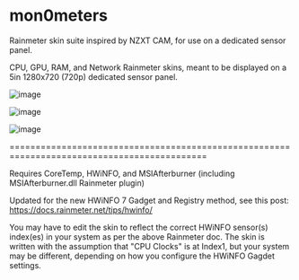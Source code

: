 # mon0meters
Rainmeter skin suite inspired by NZXT CAM, for use on a dedicated sensor panel.

CPU, GPU, RAM, and Network Rainmeter skins, meant to be displayed on a 5in 1280x720 (720p) dedicated sensor panel.

![image](https://user-images.githubusercontent.com/12420010/227833225-288097d0-6cd6-44d4-aa05-dd8b5edc7f94.png)

![image](https://user-images.githubusercontent.com/12420010/227833294-d5ee0d8a-6db7-46ac-bfb8-bc341a0151aa.png)

![image](https://user-images.githubusercontent.com/12420010/227833807-bba9e518-adec-4106-8552-b3b9bc83195c.png)

============================================================================================

Requires CoreTemp, HWiNFO, and MSIAfterburner (including MSIAfterburner.dll Rainmeter plugin)

Updated for the new HWiNFO 7 Gadget and Registry method, see this post: https://docs.rainmeter.net/tips/hwinfo/

You may have to edit the skin to reflect the correct HWiNFO sensor(s) index(es) in your system as per the above Rainmeter doc. The skin is written with the assumption that "CPU Clocks" is at Index1, but your system may be different, depending on how you configure the HWiNFO Gagdet settings.
